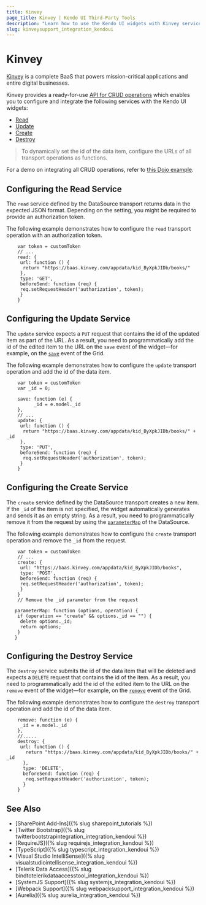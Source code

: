 ```yaml
---
title: Kinvey
page_title: Kinvey | Kendo UI Third-Party Tools
description: "Learn how to use the Kendo UI widgets with Kinvey services."
slug: kinveysupport_integration_kendoui
---
```


# Kinvey

[Kinvey](https://www.kinvey.com/) is a complete BaaS that powers mission-critical applications and entire digital businesses.

Kinvey provides a ready-for-use [API for CRUD operations](https://devcenter.kinvey.com/rest/guides/datastore#top) which enables you to configure and integrate the following services with the Kendo UI widgets:

* [Read](#read)
* [Update](#update)
* [Create](#create)
* [Destroy](#destroy)

> To dynamically set the id of the data item, configure the URLs of all transport operations as functions.

For a demo on integrating all CRUD operations, refer to [this Dojo example](https://dojo.telerik.com/iqASU).

## Configuring the Read Service

The `read` service defined by the DataSource transport returns data in the expected JSON format. Depending on the setting, you might be required to provide an authorization token.

The following example demonstrates how to configure the `read` transport operation with an authorization token.

```
    var token = customToken
    // ...
    read: {
     url: function () {
      return "https://baas.kinvey.com/appdata/kid_ByXpkJIDb/books/"
     },
     type: 'GET',
     beforeSend: function (req) {
     req.setRequestHeader('authorization', token);
     }
    }
```

## Configuring the Update Service

The `update` service expects a `PUT` request that contains the id of the updated item as part of the URL. As a result, you need to programmatically add the id of the edited item to the URL on the `save` event of the widget&mdash;for example, on the [`save`](http://docs.telerik.com/kendo-ui/api/javascript/ui/grid/events/save) event of the Grid.

The following example demonstrates how to configure the `update` transport operation and add the id of the data item.

```
    var token = customToken
    var _id = 0;

    save: function (e) {
          _id = e.model._id
    },
    // ...
    update: {
     url: function () {
      return "https://baas.kinvey.com/appdata/kid_ByXpkJIDb/books/" + _id
     },
     type: 'PUT',
     beforeSend: function (req) {
      req.setRequestHeader('authorization', token);
     }
    }
```

## Configuring the Create Service

The `create` service defined by the DataSource transport creates a new item. If the `_id` of the item is not specified, the widget automatically generates and sends it as an empty string. As a result, you need to programmatically remove it from the request by using the [`parameterMap`](http://docs.telerik.com/kendo-ui/api/javascript/data/datasource/configuration/transport.parametermap) of the DataSource.

The following example demonstrates how to configure the `create` transport operation and remove the `_id` from the request.

```
    var token = customToken
    // ...
    create: {
     url: "https://baas.kinvey.com/appdata/kid_ByXpkJIDb/books",
     type: 'POST',
     beforeSend: function (req) {
     req.setRequestHeader('authorization', token);
     }
    }
    // Remove the _id parameter from the request

   parameterMap: function (options, operation) {
    if (operation == "create" && options._id == "") {
     delete options._id;
     return options;
    }
   }
```

## Configuring the Destroy Service

The `destroy` service submits the id of the data item that will be deleted and expects a `DELETE` request that contains the id of the item. As a result, you need to programmatically add the id of the edited item to the URL on the `remove` event of the widget&mdash;for example, on the [`remove`](http://docs.telerik.com/kendo-ui/api/javascript/ui/grid/events/remove) event of the Grid.

The following example demonstrates how to configure the `destroy` transport operation and add the id of the data item.

```
    remove: function (e) {
     _id = e.model._id
    },
    //.....
    destroy: {
     url: function () {
       return "https://baas.kinvey.com/appdata/kid_ByXpkJIDb/books/" + _id
      },
      type: 'DELETE',
      beforeSend: function (req) {
       req.setRequestHeader('authorization', token);
      }
    }
```

## See Also

* [SharePoint Add-Ins]({% slug sharepoint_tutorials %})
* [Twitter Bootstrap]({% slug twitterbootstrapintegration_integration_kendoui %})
* [RequireJS]({% slug requirejs_integration_kendoui %})
* [TypeScript]({% slug typescript_integration_kendoui %})
* [Visual Studio IntelliSense]({% slug visualstudiointellisense_integration_kendoui %})
* [Telerik Data Access]({% slug bindtotelerikdataaccesstool_integration_kendoui %})
* [SystemJS Support]({% slug systemjs_integration_kendoui %})
* [Webpack Support]({% slug webpacksupport_integration_kendoui %})
* [Aurelia]({% slug aurelia_integration_kendoui %})
